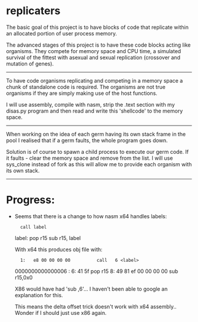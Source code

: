 replicaters
=======

The basic goal of this project is to have blocks of code that replicate within
an allocated portion of user process memory.

The advanced stages of this project is to have these code blocks acting like
organisms.  They compete for memory space and CPU time, a simulated survival of
the fittest with asexual and sexual replication (crossover and mutation of
genes).

--------------

To have code organisms replicating and competing in a memory space a chunk of
standalone code is required.  The organisms are not true organisms if they are
simply making use of the host functions.

I will use assembly, compile with nasm, strip the .text section with my disas.py program
and then read and write this 'shellcode' to the memory space.

--------------

When working on the idea of each germ having its own stack frame in the pool I
realised that if a germ faults, the whole program goes down.

Solution is of course to spawn a child process to execute our germ code.  If it
faults - clear the memory space and remove from the list.  I will use sys_clone
instead of fork as this will allow me to provide each organism with its own
stack.

-------------

Progress:
=======

* Seems that there is a change to how nasm x64 handles labels:

        call label
    label:
        pop  r15
        sub  r15, label


    With x64 this produces obj file with:

        1:   e8 00 00 00 00          call   6 <label>

    0000000000000006 <label>:
        6:   41 5f                   pop    r15
        8:   49 81 ef 00 00 00 00    sub    r15,0x0


    X86 would have had 'sub <reg>,6'...  I haven't been able to google an
    explanation for this.
    
    This means the delta offset trick doesn't work with x64 assembly..  Wonder
    if I should just use x86 again.
